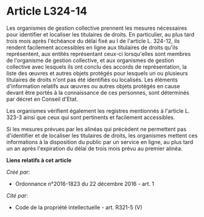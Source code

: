 # Article L324-14

Les organismes de gestion collective prennent les mesures nécessaires pour identifier et localiser les titulaires de droits.
En particulier, au plus tard trois mois après l'échéance du délai fixé au I de l'article L. 324-12, ils rendent facilement
accessibles en ligne aux titulaires de droits qu'ils représentent, aux entités représentant ceux-ci lorsqu'elles sont membres
de l'organisme de gestion collective, et aux organismes de gestion collective avec lesquels ils ont conclu des accords de
représentation, la liste des œuvres et autres objets protégés pour lesquels un ou plusieurs titulaires de droits n'ont pas
été identifiés ou localisés. Les éléments d'information relatifs aux œuvres ou autres objets protégés en cause devant être
portés à la connaissance de ces personnes, sont déterminés par décret en Conseil d'Etat. 

Les organismes vérifient également les registres mentionnés à l'article L. 323-3 ainsi que ceux qui sont pertinents et
facilement accessibles. 

Si les mesures prévues par les alinéas qui précèdent ne permettent pas d'identifier et de localiser les titulaires de droits,
les organismes mettent ces informations à la disposition du public par un service en ligne, au plus tard un an après
l'expiration du délai de trois mois prévu au premier alinéa.

**Liens relatifs à cet article**

_Créé par_:

  - Ordonnance n°2016-1823 du 22 décembre 2016 - art. 1

_Cité par_:

  - Code de la propriété intellectuelle - art. R321-5 (V)

